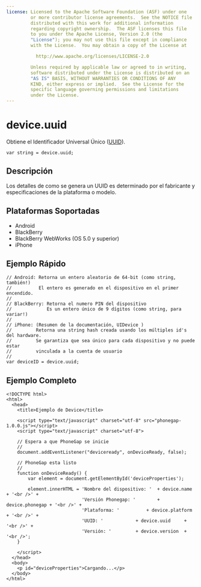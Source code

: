 ```yaml
---
license: Licensed to the Apache Software Foundation (ASF) under one
         or more contributor license agreements.  See the NOTICE file
         distributed with this work for additional information
         regarding copyright ownership.  The ASF licenses this file
         to you under the Apache License, Version 2.0 (the
         "License"); you may not use this file except in compliance
         with the License.  You may obtain a copy of the License at

           http://www.apache.org/licenses/LICENSE-2.0

         Unless required by applicable law or agreed to in writing,
         software distributed under the License is distributed on an
         "AS IS" BASIS, WITHOUT WARRANTIES OR CONDITIONS OF ANY
         KIND, either express or implied.  See the License for the
         specific language governing permissions and limitations
         under the License.
---
```


device.uuid
===========

Obtiene el Identificador Universal Único ([UUID](http://es.wikipedia.org/wiki/Universally_Unique_Identifier)).

    var string = device.uuid;
    
Descripción
-----------

Los detalles de como se genera un UUID es determinado por el fabricante y especificaciones de la plataforma o modelo.

Plataformas Soportadas
----------------------

- Android
- BlackBerry
- BlackBerry WebWorks (OS 5.0 y superior)
- iPhone

Ejemplo Rápido
--------------

    // Android: Retorna un entero aleatorio de 64-bit (como string, también!)
    //          El entero es generado en el dispositivo en el primer encendido.
    //
    // BlackBerry: Retorna el numero PIN del dispositivo
    //             Es un entero único de 9 dígitos (como string, para variar!)
    //
    // iPhone: (Resumen de la documentación, UIDevice )
    //         Retorna una string hash creada usando los múltiples id's del hardware.
    //         Se garantiza que sea único para cada dispositivo y no puede estar
    //         vinculada a la cuenta de usuario
    //
    var deviceID = device.uuid;

Ejemplo Completo
----------------

    <!DOCTYPE html>
    <html>
      <head>
        <title>Ejemplo de Device</title>

        <script type="text/javascript" charset="utf-8" src="phonegap-1.0.0.js"></script>
        <script type="text/javascript" charset="utf-8">

        // Espera a que PhoneGap se inicie
        //
        document.addEventListener("deviceready", onDeviceReady, false);

        // PhoneGap esta listo
        //
        function onDeviceReady() {
            var element = document.getElementById('deviceProperties');
    
            element.innerHTML = 'Nombre del dispositivo: '	+ device.name     + '<br />' + 
                                'Versión Phonegap: '		+ device.phonegap + '<br />' + 
                                'Plataforma: '			+ device.platform + '<br />' + 
                                'UUID: '			+ device.uuid     + '<br />' + 
                                'Versión: '			+ device.version  + '<br />';
        }

        </script>
      </head>
      <body>
        <p id="deviceProperties">Cargando...</p>
      </body>
    </html>
